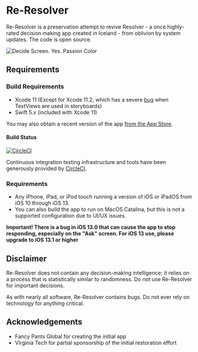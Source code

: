 # Re-Resolver

Re-Resolver is a preservation attempt to revive Resolver - a once highly-rated decision
making app created in Iceland - from oblivion by system updates. The code is open source.

![Decide Screen. Yes. Passion Color](docs/images/ocean_menu.png)

## Requirements

### Build Requirements
- Xcode 11 (Except for Xcode 11.2, which has a severe [bug](https://forums.developer.apple.com/thread/125287) when TextViews are used in storyboards)
- Swift 5.x (included with Xcode 11)

You may also obtain a recent version of the app 
[from the App Store](https://itunes.apple.com/us/app/reresolver/id1137642671?mt=8).

#### Build Status
[![CircleCI](https://circleci.com/gh/keithgee/Re-Resolver.svg?style=svg)](https://circleci.com/gh/keithgee/Re-Resolver)

Continuous integration testing infrastructure and tools have been generously provided by [CircleCI](https://circleci.com/).

### Requirements

- Any iPhone, iPad, or iPod touch running a version of iOS or iPadOS from iOS 10 through iOS 13.
- You can also build the app to run on MacOS Catalina, but this is not a supported configuration due to UI/UX issues.
 
 **Important! There is a bug in iOS 13.0 that can cause the app to stop responding, especially on the "Ask" screen. For iOS 13 use, please upgrade to iOS 13.1 or higher** 
 
## Disclaimer

Re-Resolver does not contain any decision-making intelligence; it relies on a process that
 is statistically similar to randomness. Do not use Re-Resolver for important decisions.

As with nearly all software, Re-Resolver contains bugs. Do not ever rely on technology 
for anything critical.

## Acknowledgements

- Fancy Pants Global for creating the initial app
- Virginia Tech for partial sponsorship of the initial restoration effort
